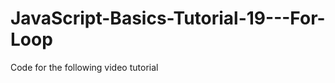 JavaScript-Basics-Tutorial-19---For-Loop
========================================

Code for the following video tutorial 
